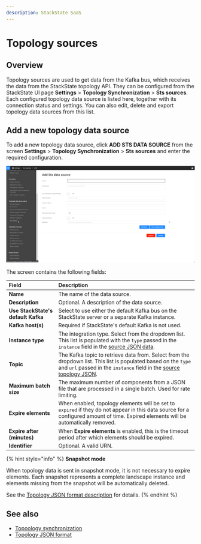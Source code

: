 ```yaml
---
description: StackState SaaS
---
```


# Topology sources

## Overview

Topology sources are used to get data from the Kafka bus, which receives the data from the StackState topology API. They can be configured from the StackState UI page **Settings** &gt; **Topology Synchronization** &gt; **Sts sources**. Each configured topology data source is listed here, together with its connection status and settings. You can also edit, delete and export topology data sources from this list.

## Add a new topology data source

To add a new topology data source, click **ADD STS DATA SOURCE** from the screen **Settings** &gt; **Topology Synchronization** &gt; **Sts sources** and enter the required configuration.

![ADD STS DATA SOURCE screen](../../.gitbook/assets/v45_add_sts_data_source.png)

The screen contains the following fields:

| Field | Description |
| :--- | :--- |
| **Name** | The name of the data source. |
| **Description** | Optional. A description of the data source. |
| **Use StackState's default Kafka** | Select to use either the default Kafka bus on the StackState server or a separate Kafka instance. |
| **Kafka host\(s\)** | Required if StackState's default Kafka is not used. |
| **Instance type** | The integration type. Select from the dropdown list. This list is populated with the `type` passed in the `instance` field in the [source JSON data](send-topology-data.md#topology-json-format). |
| **Topic** | The Kafka topic to retrieve data from. Select from the dropdown list. This list is populated based on the `type` and `url` passed in the `instance` field in the [source topology JSON](send-topology-data.md#topology-json-format). |
| **Maximum batch size** | The maximum number of components from a JSON file that are processed in a single batch. Used for rate limiting. |
| **Expire elements** | When enabled, topology elements will be set to `expired` if they do not appear in this data source for a configured amount of time. Expired elements will be automatically removed. |
| **Expire after \(minutes\)** | When **Expire elements** is enabled, this is the timeout period after which elements should be expired. |
| **Identifier** | Optional. A valid URN. |

{% hint style="info" %}
**Snapshot mode**

When topology data is sent in snapshot mode, it is not necessary to expire elements. Each snapshot represents a complete landscape instance and elements missing from the snapshot will be automatically deleted.

See the [Topology JSON format description](send-topology-data.md#topology-json-format) for details.
{% endhint %}

## See also

* [Topoology synchronization](send-topology-data.md)
* [Topology JSON format](send-topology-data.md#topology-json-format)

